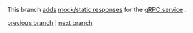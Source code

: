 This branch
[adds](https://github.com/gomatic/go-kit-phases/compare/01-service-stubs...02-service-basic-implementation)
[mock/static responses](../internal/api/moody/service/self/methods.go)
for the
[gRPC service](../api/moody/self.proto)
.

[previous branch](../../01-service-stubs/docs#readme) | [next branch](../../03-service-basic-tests/docs#readme)
